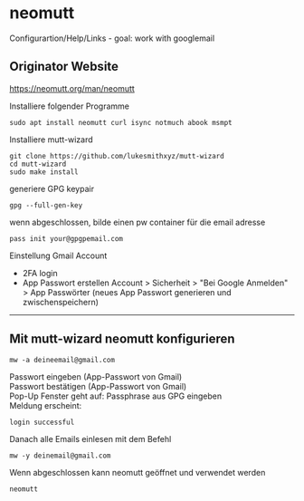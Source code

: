 # neomutt
Configurartion/Help/Links - goal: work with googlemail

## Originator Website
https://neomutt.org/man/neomutt

Installiere folgender Programme
```
sudo apt install neomutt curl isync notmuch abook msmpt
```
Installiere mutt-wizard
```
git clone https://github.com/lukesmithxyz/mutt-wizard
cd mutt-wizard
sudo make install
```
generiere GPG keypair
```
gpg --full-gen-key
```
wenn abgeschlossen, bilde einen pw container für die email adresse
```
pass init your@gpgpemail.com
```
Einstellung Gmail Account
* 2FA login
* App Passwort erstellen
Account > Sicherheit > "Bei Google Anmelden" > App Passwörter
(neues App Passwort generieren und zwischenspeichern)
---
## Mit mutt-wizard neomutt konfigurieren
```
mw -a deineemail@gmail.com
```
Passwort eingeben (App-Passwort von Gmail)<br>
Passwort bestätigen (App-Passwort von Gmail)<br>
Pop-Up Fenster geht auf: Passphrase aus GPG eingeben<br>
Meldung erscheint:
```
login successful
```
Danach alle Emails einlesen mit dem Befehl
```
mw -y deinemail@gmail.com
```
Wenn abgeschlossen kann neomutt geöffnet und verwendet werden
```
neomutt
```
